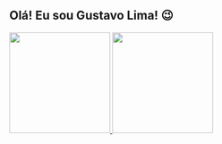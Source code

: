 ## Olá! Eu sou Gustavo Lima! 😉

<div style='display: inline-block'>
  <a href="https://github.com/gcaastro1">
  <img height="180em" src="https://github-readme-stats.vercel.app/api?username=gcaastro1&show_icons=true&theme=dark&include_all_commits=true&count_private=true"/>
  <img height="180em" src="https://github-readme-stats.vercel.app/api/top-langs/?username=gcaastro1&layout=compact&langs_count=16&theme=dark"/>
</div>
